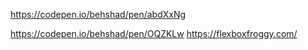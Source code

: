 https://codepen.io/behshad/pen/abdXxNg

https://codepen.io/behshad/pen/OQZKLw
https://flexboxfroggy.com/